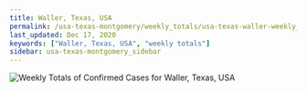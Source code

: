 ```yaml
---
title: Waller, Texas, USA
permalink: /usa-texas-montgomery/weekly_totals/usa-texas-waller-weekly_totals.html
last_updated: Dec 17, 2020
keywords: ["Waller, Texas, USA", "weekly totals"]
sidebar: usa-texas-montgomery_sidebar
---
```


![Weekly Totals of Confirmed Cases for Waller, Texas, USA](/covid_tracker/images/graphs/usa-texas-waller-weekly_totals_graph.png)
